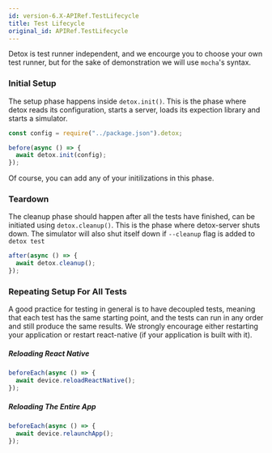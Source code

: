 ```yaml
---
id: version-6.X-APIRef.TestLifecycle
title: Test Lifecycle
original_id: APIRef.TestLifecycle
---
```


Detox is test runner independent, and we encourge you to choose your own test runner, but for the sake of demonstration we will use `mocha`'s syntax.

### Initial Setup

The setup phase happens inside `detox.init()`. This is the phase where detox reads its configuration, starts a server, loads its expection library and starts a simulator.

```js
const config = require("../package.json").detox;

before(async () => {
  await detox.init(config);
});
```

Of course, you can add any of your initilizations in this phase.

### Teardown

The cleanup phase should happen after all the tests have finished, can be initiated using `detox.cleanup()`. This is the phase where detox-server shuts down. The simulator will also shut itself down if `--cleanup` flag is added to `detox test`

```js
after(async () => {
  await detox.cleanup();
});
```

### Repeating Setup For All Tests

A good practice for testing in general is to have decoupled tests, meaning that each test has the same starting point, and the tests can run in any order and still produce the same results. We strongly encourage either restarting your application or restart react-native (if your application is built with it).

##### Reloading React Native

```js
beforeEach(async () => {
  await device.reloadReactNative();
});
```

##### Reloading The Entire App

```js
beforeEach(async () => {
  await device.relaunchApp();
});
```
